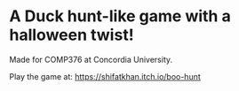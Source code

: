 # A Duck hunt-like game with a halloween twist!
Made for COMP376 at Concordia University.

Play the game at: https://shifatkhan.itch.io/boo-hunt

